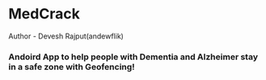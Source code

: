 # MedCrack
Author - Devesh Rajput(andewflik)    

### Andoird App to help people with Dementia and Alzheimer stay in a safe zone with Geofencing!

